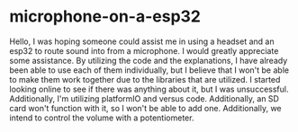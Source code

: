 # microphone-on-a-esp32
Hello, I was hoping someone could assist me in using a headset and an esp32 to route sound into from a microphone. I would greatly appreciate some assistance.
By utilizing the code and the explanations, I have already been able to use each of them individually, but I believe that I won't be able to make them work together due to the libraries that are utilized. I started looking online to see if there was anything about it, but I was unsuccessful. Additionally, I'm utilizing platformIO and versus code. Additionally, an SD card won't function with it, so I won't be able to add one.
Additionally, we intend to control the volume with a potentiometer.
